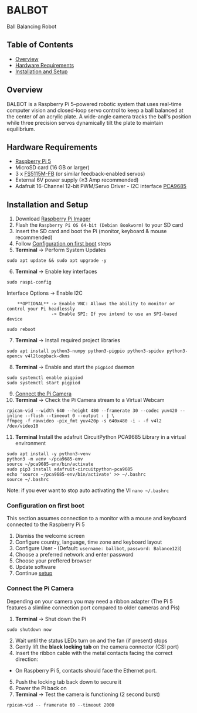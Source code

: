 # BALBOT
Ball Balancing Robot

## Table of Contents
- [Overview](#overview)
- [Hardware Requirements](#hardware-requirements)
- [Installation and Setup](#installation-and-setup)

## Overview
BALBOT is a Raspberry Pi 5–powered robotic system that uses real-time computer vision and closed-loop servo control to keep a ball balanced at the center of an acrylic plate. A wide-angle camera tracks the ball's position while three precision servos dynamically tilt the plate to maintain equilibrium.

## Hardware Requirements
- [Raspberry Pi 5](https://www.raspberrypi.com/products/raspberry-pi-5/)
- MicroSD card (16 GB or larger)
- 3 x [FS5115M-FB](https://www.pololu.com/product/3443) (or similar feedback-enabled servos)
- External 6V power supply (≥3 Amp recommended)
- Adafruit 16-Channel 12-bit PWM/Servo Driver - I2C interface [PCA9685](https://core-electronics.com.au/adafruit-16-channel-12-bit-pwm-servo-driver-i2c-interface-pca9685.html)

## Installation and Setup
1. Download [Raspberry Pi Imager](https://www.raspberrypi.com/software/)
2. Flash the `Raspberry Pi OS 64-bit (Debian Bookworm)` to your SD card
3. Insert the SD card and boot the Pi (monitor, keyboard & mouse recommended)
4. Follow [Configuration on first boot](#configuration-on-first-boot) steps
5. **Terminal** -> Perform System Updates
```
sudo apt update && sudo apt upgrade -y
```
6. **Terminal** -> Enable key interfaces
```
sudo raspi-config
```
   Interface Options -> Enable I2C
   
        **OPTIONAL** -> Enable VNC: Allows the ability to monitor or control your Pi headlessly
                     -> Enable SPI: If you intend to use an SPI-based device

```
sudo reboot
```
7. **Terminal** -> Install required project libraries
```
sudo apt install python3-numpy python3-pigpio python3-spidev python3-opencv v4l2loopback-dkms
```
8. **Terminal** -> Enable and start the `pigpiod` daemon
```
sudo systemctl enable pigpiod
sudo systemctl start pigpiod
```
9. [Connect the Pi Camera](#connect-the-pi-camera)
10. **Terminal** -> Check the Pi Camera stream to a Virtual Webcam
```
rpicam-vid --width 640 --height 480 --framerate 30 --codec yuv420 --inline --flush --timeout 0 --output - | \
ffmpeg -f rawvideo -pix_fmt yuv420p -s 640x480 -i - -f v4l2 /dev/video10
```
11. **Terminal** Install the adafruit CircuitPython PCA9685 Library in a virtual environment
```
sudo apt install -y python3-venv
python3 -m venv ~/pca9685-env
source ~/pca9685-env/bin/activate
sudo pip3 install adafruit-circuitpython-pca9685
echo 'source ~/pca9685-env/bin/activate' >> ~/.bashrc
source ~/.bashrc
```
Note: if you ever want to stop auto activating the VI `nano ~/.bashrc`

### Configuration on first boot
This section assumes connection to a monitor with a mouse and keyboard connected to the Raspberry Pi 5

1. Dismiss the welcome screen
2. Configure country, language, time zone and keyboard layout
3. Configure User - (Default: `username: ballbot`, `password: Balance123`)
4. Choose a preferred network and enter password
5. Choose your preffered browser
6. Update software
7. Continue [setup](#installation-and-setup)

### Connect the Pi Camera
Depending on your camera you may need a ribbon adapter (The Pi 5 features a slimline connection port compared to older cameras and Pis)

1. **Terminal** -> Shut down the Pi
```
sudo shutdown now
```
2. Wait until the status LEDs turn on and the fan (if present) stops
3. Gently lift the **black locking tab** on the camera connector (CSI port)
4. Insert the ribbon cable with the metal contacts facing the correct direction:
  - On Raspberry Pi 5, contacts should face the Ethernet port.
5. Push the locking tab back down to secure it
6. Power the Pi back on
7. **Terminal** -> Test the camera is functioning (2 second burst)
```
rpicam-vid -- framerate 60 --timeout 2000
``` 
